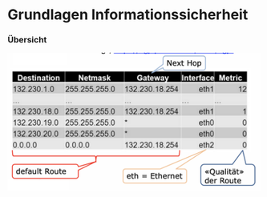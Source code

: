 # Grundlagen Informationssicherheit

### Übersicht

![](../../.gitbook/assets/image%20%2825%29.png)

### 

